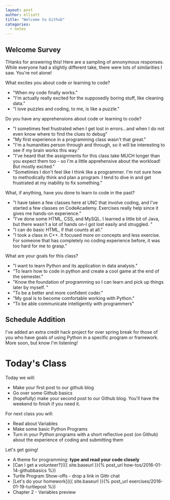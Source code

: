 ```yaml
---
layout: post
author: elliott
title: "Welcome to Github"
categories:
  - notes
---
```



## Welcome Survey

THanks for answering this!  Here are a sampling of annonymous responses.  While everyone had a 
slightly different take, there were lots of similarities I saw.  You're not alone!


What excites you about code or learning to code?

* "When my code finally works."
* "I'm actually really excited for the supposedly boring stuff, like cleaning data."
* "I love puzzles and coding, to me, is like a puzzle."

Do you have any apprehensions about code or learning to code?

* "I sometimes feel frustrated when I get lost in errors...and when I do not even know where to find the clues to debug"
* "My first experience in a programming class wasn't that great."
* "I'm a humanities person through and through, so it will be interesting to see if my brain works this way."
* "I've heard that the assignments for this class take MUCH longer than you expect them too - so I'm a little apprehensive about the workload! But mostly excited."
* "Sometimes I don't feel like I think like a programmer. I'm not sure how to methodically think and plan a program. I tend to dive in and get frustrated at my inability to fix something."


What, if anything, have you done to learn to code in the past?

* "I have taken a few classes here at UNC that involve coding, and I've started a few classes on CodeAcademy. Exercises really help since it gives me hands-on experience."
* "I've done some HTML, CSS, and MySQL.  I learned a little bit of Java, but there wasn't a lot of hands on-I got lost easily and struggled. "
* "I can do basic HTML, if that counts at all."
* "I took a class in C++. It focused more on concepts and less exercise. For someone that has completely no coding experience before, it was too hard for me to grasp."

What are your goals for this class?

* "I want to learn Python and its application in data analysis."
* "To learn how to code in python and create a cool game at the end of the semester."
* "Know the foundation of programming so I can learn and pick up things later by myself. "
* "To be a better and more confident coder."
* "My goal is to become comfortable working with Python."
* "To be able communicate intelligently with programmers"


## Schedule Addition

I've added an extra credit hack project for over spring break for those of you who have goals of using 
Python in a specific program or framework.  More soon, but know I'm listening!

# Today's Class

Today we will:

* Make your first post to our github blog
* Go over some Github basics
* (hopefully) make your second post to our Github blog.  You'll have the weekend to finish if you need it.


For next class you will:

* Read about Variables
* Make some basic Python Programs
* Turn in your Python programs with a short reflective post (on Github) about the experience of coding and submitting them


Let's get going!

* A theme for programming: **type and read your code closely**
* [Can I get a volunteer?]({{ site.baseurl }}{% post_url how-tos/2016-01-14-githubbasics %})
* Turtle Program Show-offs - drop a link in Gittr chat
* [Let's do your homework]({{ site.baseurl }}{% post_url exercises/2016-01-19-turtlepost %})
* Chapter 2 - Variables preview